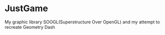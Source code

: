 # JustGame
My graphic library SOOGL(Superstructure Over OpenGL) and my attempt to recreate Geometry Dash